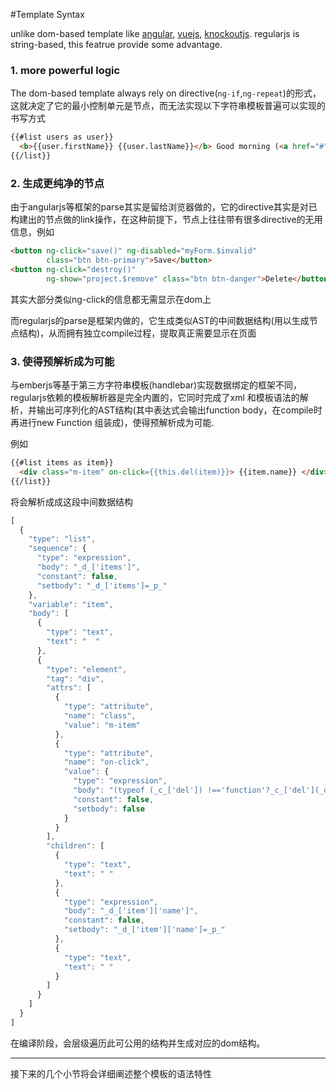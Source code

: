 #Template Syntax

unlike dom-based template like [angular](https://angularjs.org/), [vuejs](vuejs.org), [knockoutjs](http://knockoutjs.com/). regularjs is string-based, this featrue provide some advantage.

### 1. more powerful logic
  
The dom-based template always rely on 
directive(`ng-if`,`ng-repeat`)的形式，这就决定了它的最小控制单元是节点，而无法实现以下字符串模板普遍可以实现的书写方式

```html
{{#list users as user}}
  <b>{{user.firstName}} {{user.lastName}}</b> Good morning (<a href="#">DELELE</a>)
{{/list}}
```

### 2. 生成更纯净的节点
  
  由于angularjs等框架的parse其实是留给浏览器做的，它的directive其实是对已构建出的节点做的link操作，在这种前提下，节点上往往带有很多directive的无用信息，例如

  ```html
  <button ng-click="save()" ng-disabled="myForm.$invalid"
          class="btn btn-primary">Save</button>
  <button ng-click="destroy()"
          ng-show="project.$remove" class="btn btn-danger">Delete</button>
  ```

  其实大部分类似ng-click的信息都无需显示在dom上


  而regularjs的parse是框架内做的，它生成类似AST的中间数据结构(用以生成节点结构)，从而拥有独立compile过程，提取真正需要显示在页面

  

### 3. 使得预解析成为可能

与emberjs等基于第三方字符串模板(handlebar)实现数据绑定的框架不同，regularjs依赖的模板解析器是完全内置的，它同时完成了xml 和模板语法的解析，并输出可序列化的AST结构(其中表达式会输出function body，在compile时再进行new Function 组装成)，使得预解析成为可能.

例如

```html
{{#list items as item}}
  <div class="m-item" on-click={{this.del(item)}}> {{item.name}} </div>
{{/list}}
```

将会解析成成这段中间数据结构

```javascript
[
  {
    "type": "list",
    "sequence": {
      "type": "expression",
      "body": "_d_['items']",
      "constant": false,
      "setbody": "_d_['items']=_p_"
    },
    "variable": "item",
    "body": [
      {
        "type": "text",
        "text": "  "
      },
      {
        "type": "element",
        "tag": "div",
        "attrs": [
          {
            "type": "attribute",
            "name": "class",
            "value": "m-item"
          },
          {
            "type": "attribute",
            "name": "on-click",
            "value": {
              "type": "expression",
              "body": "(typeof (_c_['del']) !=='function'?_c_['del'](_d_['item']):_c_['del'].call(_c_,_d_['item']))",
              "constant": false,
              "setbody": false
            }
          }
        ],
        "children": [
          {
            "type": "text",
            "text": " "
          },
          {
            "type": "expression",
            "body": "_d_['item']['name']",
            "constant": false,
            "setbody": "_d_['item']['name']=_p_"
          },
          {
            "type": "text",
            "text": " "
          }
        ]
      }
    ]
  }
]
```

在编译阶段，会层级遍历此可公用的结构并生成对应的dom结构。


------------------


接下来的几个小节将会详细阐述整个模板的语法特性

